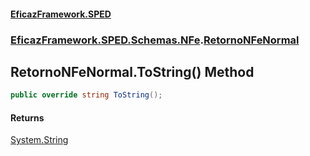 #### [EficazFramework.SPED](EficazFrameworkSPED.md 'EficazFramework SPED')
### [EficazFramework.SPED.Schemas.NFe](EficazFramework.SPED.Schemas.NFe.md 'EficazFramework.SPED.Schemas.NFe').[RetornoNFeNormal](EficazFramework.SPED.Schemas.NFe/RetornoNFeNormal.md 'EficazFramework.SPED.Schemas.NFe.RetornoNFeNormal')

## RetornoNFeNormal.ToString() Method

```csharp
public override string ToString();
```

#### Returns
[System.String](https://docs.microsoft.com/en-us/dotnet/api/System.String 'System.String')